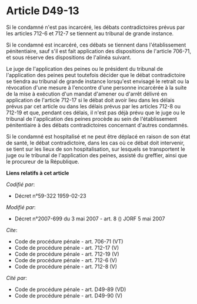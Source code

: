 # Article D49-13

Si le condamné n'est pas incarcéré, les débats contradictoires prévus par les articles 712-6 et 712-7 se tiennent au tribunal
de grande instance. 

Si le condamné est incarcéré, ces débats se tiennent dans l'établissement pénitentiaire, sauf s'il est fait application des
dispositions de l'article 706-71, et sous réserve des dispositions de l'alinéa suivant. 

Le juge de l'application des peines ou le président du tribunal de l'application des peines peut toutefois décider que le
débat contradictoire se tiendra au tribunal de grande instance lorsqu'est envisagé le retrait ou la révocation d'une mesure à
l'encontre d'une personne incarcérée à la suite de la mise à exécution d'un mandat d'amener ou d'arrêt délivré en application
de l'article 712-17 si le débat doit avoir lieu dans les délais prévus par cet article ou dans les délais prévus par les
articles 712-8 ou 712-19 et que, pendant ces délais, il n'est pas déjà prévu que le juge ou le tribunal de l'application des
peines procède au sein de l'établissement pénitentiaire à des débats contradictoires concernant d'autres condamnés. 

Si le condamné est hospitalisé et ne peut être déplacé en raison de son état de santé, le débat contradictoire, dans les cas
où ce débat doit intervenir, se tient sur les lieux de son hospitalisation, sur lesquels se transportent le juge ou le
tribunal de l'application des peines, assisté du greffier, ainsi que le procureur de la République.

**Liens relatifs à cet article**

_Codifié par_:

  - Décret n°59-322 1959-02-23

_Modifié par_:

  - Décret n°2007-699 du 3 mai 2007 - art. 8 () JORF 5 mai 2007

_Cite_:

  - Code de procédure pénale - art. 706-71 (VT)
  - Code de procédure pénale - art. 712-17 (V)
  - Code de procédure pénale - art. 712-19 (V)
  - Code de procédure pénale - art. 712-6 (V)
  - Code de procédure pénale - art. 712-8 (V)

_Cité par_:

  - Code de procédure pénale - art. D49-89 (VD)
  - Code de procédure pénale - art. D49-90 (V)
